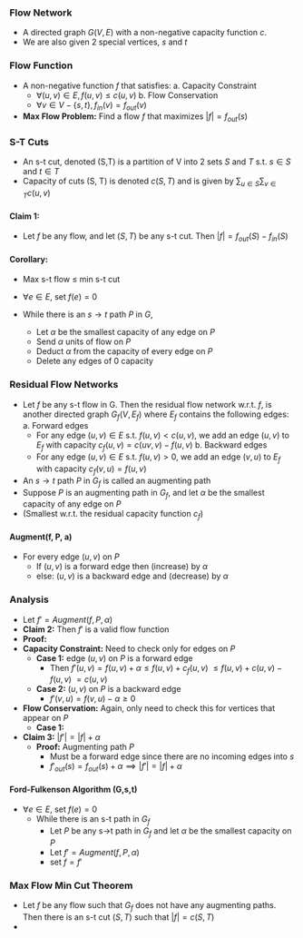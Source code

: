 ### Flow Network
- A directed graph $G(V,E)$ with a non-negative capacity function $c$.
- We are also given 2 special vertices, $s$ and $t$

### Flow Function
- A non-negative function $f$ that satisfies:
	a. Capacity Constraint
	- $\forall (u,v) \in E, f(u,v) \leq c(u,v)$
	b. Flow Conservation
	- $\forall v \in V - \{s,t\}, f_{in}(v)=f_{out}(v)$
- **Max Flow Problem:** Find a flow $f$ that maximizes $|f| = f_{out}(s)$

### S-T Cuts
- An s-t cut, denoted (S,T) is a partition of V into 2 sets $S$ and $T$ s.t. $s \in S$ and $t \in T$
- Capacity of cuts (S, T) is denoted $c(S,T)$ and is given by $\sum_{u \in S}\sum_{v \in T} c(u,v)$

#### Claim 1:
- Let $f$ be any flow, and let $(S,T)$ be any s-t cut. Then $|f| = f_{out}(S) - f_{in}(S)$

#### Corollary:
- Max s-t flow $\leq$ min s-t cut

- $\forall e \in E,$ set $f(e) = 0$
- While there is an $s\to t$ path $P$ in $G$,
	- Let $\alpha$ be the smallest capacity of any edge on $P$
	- Send $\alpha$ units of flow on $P$
	- Deduct $\alpha$ from the capacity of every edge on $P$
	- Delete any edges of $0$ capacity

### Residual Flow Networks
- Let $f$ be any s-t flow in G. Then the residual flow network w.r.t. $f$, is another directed graph $G_{f}(V,E_{f})$ where $E_{f}$ contains the following edges:
	a. Forward edges
	- For any edge $(u,v) \in E$ s.t. $f(u,v) < c(u,v)$, we add an edge $(u,v)$ to $E_{f}$ with capacity $c_{f}(u,v)=c(uv,v) - f(u,v)$
	b. Backward edges
	- For any edge $(u,v) \in E$ s.t. $f(u,v) > 0$, we add an edge $(v, u)$ to $E_{f}$ with capacity $c_{f}(v,u)=f(u,v)$
- An $s\to t$ path $P$ in $G_{f}$ is called an augmenting path
- Suppose $P$ is an augmenting path in $G_{f}$, and let $\alpha$ be the smallest capacity of any edge on $P$
- (Smallest w.r.t. the residual capacity function $c_{f}$)

#### Augment(f, P, a)
- For every edge $(u,v)$ on $P$
	- If $(u,v)$ is a forward edge then (increase) by $\alpha$
	- else: $(u,v)$ is a backward edge and (decrease) by $\alpha$

### Analysis
- Let $f'=Augment(f, P, \alpha)$
- **Claim 2:** Then $f'$ is a valid flow function
- **Proof:** 
- **Capacity Constraint:** Need to check only for edges on $P$
	- **Case 1:** edge $(u,v)$ on $P$ is a forward edge
		- Then $f'(u,v)=f(u,v) + \alpha \leq f(u,v) + c_{f}(u,v)$
			  $\leq f(u,v) + c(u,v)-f(u,v)$
			  $=c(u,v)$
	- **Case 2:** $(u,v)$ on $P$ is a backward edge
		- $f'(v,u)=f(v,u)-\alpha \geq 0$
- **Flow Conservation:** Again, only need to check this for vertices that appear on $P$
	- **Case 1:** 
- **Claim 3:** $|f'|=|f| + \alpha$
	- **Proof:** Augmenting path $P$
		- Must be a forward edge since there are no incoming edges into $s$
		- $f'_{out}(s)=f_{out}(s) + \alpha \implies |f'| = |f| + \alpha$

#### Ford-Fulkenson Algorithm (G,s,t)
- $\forall e \in E$, set $f(e) = 0$
	- While there is an s-t path in $G_f$
		- Let $P$ be any s->t path in $G_{f}$ and let $\alpha$ be the smallest capacity on $P$
		- Let $f' = Augment(f, P, \alpha)$
		- set $f=f'$

### Max Flow Min Cut Theorem
- Let $f$ be any flow such that $G_{f}$ does not have any augmenting paths. Then there is an s-t cut $(S,T)$ such that $|f|=c(S,T)$
- 